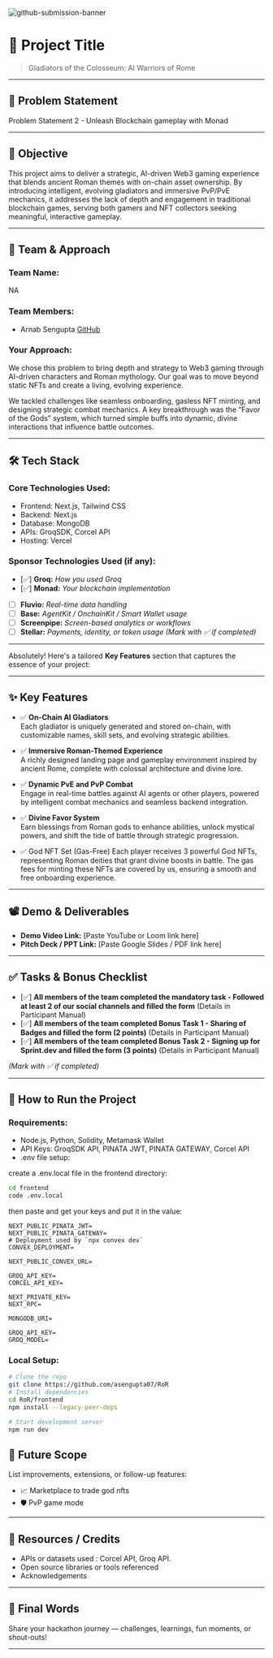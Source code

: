 ![github-submission-banner](https://github.com/user-attachments/assets/a1493b84-e4e2-456e-a791-ce35ee2bcf2f)

# 🚀 Project Title

> Gladiators of the Colosseum: AI Warriors of Rome

---

## 📌 Problem Statement

Problem Statement 2 - Unleash Blockchain gameplay with Monad

---

## 🎯 Objective

This project aims to deliver a strategic, AI-driven Web3 gaming experience that blends ancient Roman themes with on-chain asset ownership. By introducing intelligent, evolving gladiators and immersive PvP/PvE mechanics, it addresses the lack of depth and engagement in traditional blockchain games, serving both gamers and NFT collectors seeking meaningful, interactive gameplay.

---

## 🧠 Team & Approach

### Team Name:  
NA

### Team Members:  
- Arnab Sengupta [GitHub](https://github.com/asengupta07)

### Your Approach:  
We chose this problem to bring depth and strategy to Web3 gaming through AI-driven characters and Roman mythology. Our goal was to move beyond static NFTs and create a living, evolving experience.

We tackled challenges like seamless onboarding, gasless NFT minting, and designing strategic combat mechanics. A key breakthrough was the “Favor of the Gods” system, which turned simple buffs into dynamic, divine interactions that influence battle outcomes.

---

## 🛠️ Tech Stack

### Core Technologies Used:
- Frontend: Next.js, Tailwind CSS
- Backend: Next.js
- Database: MongoDB
- APIs: GroqSDK, Corcel API
- Hosting: Vercel

### Sponsor Technologies Used (if any):
- [✅] **Groq:** _How you used Groq_  
- [✅] **Monad:** _Your blockchain implementation_  
- [ ] **Fluvio:** _Real-time data handling_  
- [ ] **Base:** _AgentKit / OnchainKit / Smart Wallet usage_  
- [ ] **Screenpipe:** _Screen-based analytics or workflows_  
- [ ] **Stellar:** _Payments, identity, or token usage_
*(Mark with ✅ if completed)*
---

Absolutely! Here's a tailored **Key Features** section that captures the essence of your project:

---

## ✨ Key Features

- ✅ **On-Chain AI Gladiators**  
  Each gladiator is uniquely generated and stored on-chain, with customizable names, skill sets, and evolving strategic abilities.

- ✅ **Immersive Roman-Themed Experience**  
  A richly designed landing page and gameplay environment inspired by ancient Rome, complete with colossal architecture and divine lore.

- ✅ **Dynamic PvE and PvP Combat**  
  Engage in real-time battles against AI agents or other players, powered by intelligent combat mechanics and seamless backend integration.

- ✅ **Divine Favor System**  
  Earn blessings from Roman gods to enhance abilities, unlock mystical powers, and shift the tide of battle through strategic progression.

- ✅ God NFT Set (Gas-Free)
  Each player receives 3 powerful God NFTs, representing Roman deities that grant divine boosts in battle. The gas fees for minting these NFTs are covered by us, ensuring a smooth and free onboarding experience.

--- 

## 📽️ Demo & Deliverables

- **Demo Video Link:** [Paste YouTube or Loom link here]  
- **Pitch Deck / PPT Link:** [Paste Google Slides / PDF link here]  

---

## ✅ Tasks & Bonus Checklist

- [✅] **All members of the team completed the mandatory task - Followed at least 2 of our social channels and filled the form** (Details in Participant Manual)  
- [✅] **All members of the team completed Bonus Task 1 - Sharing of Badges and filled the form (2 points)**  (Details in Participant Manual)
- [✅] **All members of the team completed Bonus Task 2 - Signing up for Sprint.dev and filled the form (3 points)**  (Details in Participant Manual)

*(Mark with ✅ if completed)*

---

## 🧪 How to Run the Project

### Requirements:
- Node.js, Python, Solidity, Metamask Wallet
- API Keys: GroqSDK API, PINATA JWT, PINATA GATEWAY, Corcel API
- .env file setup:

create a .env.local file in the frontend directory:

```bash
cd frontend
code .env.local
```

then paste and get your keys and put it in the value:
```
NEXT_PUBLIC_PINATA_JWT=
NEXT_PUBLIC_PINATA_GATEWAY=
# Deployment used by `npx convex dev`
CONVEX_DEPLOYMENT=

NEXT_PUBLIC_CONVEX_URL=

GROQ_API_KEY=
CORCEL_API_KEY=

NEXT_PRIVATE_KEY=
NEXT_RPC=

MONGODB_URI=

GROQ_API_KEY=
GROQ_MODEL=
```

### Local Setup:
```bash
# Clone the repo
git clone https://github.com/asengupta07/RoR
# Install dependencies
cd RoR/frontend
npm install --legacy-peer-deps

# Start development server
npm run dev
```

## 🧬 Future Scope

List improvements, extensions, or follow-up features:

- 📈 Marketplace to trade god nfts  
- 🛡️ PvP game mode  

---

## 📎 Resources / Credits

- APIs or datasets used : Corcel API, Groq API.  
- Open source libraries or tools referenced  
- Acknowledgements  

---

## 🏁 Final Words

Share your hackathon journey — challenges, learnings, fun moments, or shout-outs!

---
